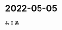 # 2022-05-05

共 0 条

<!-- BEGIN WEIBO -->
<!-- 最后更新时间 Thu May 05 2022 22:20:48 GMT+0800 (China Standard Time) -->

<!-- END WEIBO -->
